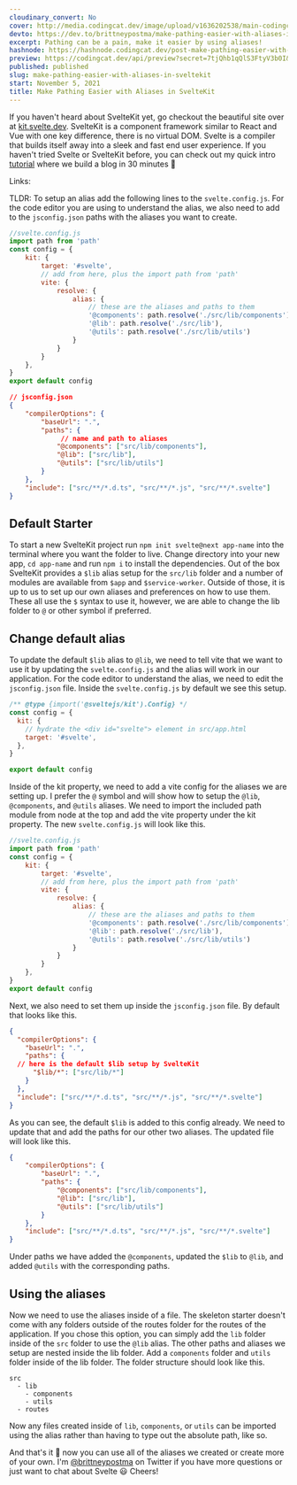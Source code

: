 ```yaml
---
cloudinary_convert: No
cover: http://media.codingcat.dev/image/upload/v1636202538/main-codingcatdev-photo/make_pathing_easier_with_aliases_in_sveltekit.png
devto: https://dev.to/brittneypostma/make-pathing-easier-with-aliases-in-sveltekit-37l0
excerpt: Pathing can be a pain, make it easier by using aliases!
hashnode: https://hashnode.codingcat.dev/post-make-pathing-easier-with-aliases-in-sveltekit
preview: https://codingcat.dev/api/preview?secret=7tjQhb1qQlS3FtyV3b0I&selectionType=post&selectionSlug=make-pathing-easier-with-aliases-in-sveltekit&_id=061c4c25aad745c1a5895f7e450ee06c
published: published
slug: make-pathing-easier-with-aliases-in-sveltekit
start: November 5, 2021
title: Make Pathing Easier with Aliases in SvelteKit
---
```

If you haven't heard about SvelteKit yet, go checkout the beautiful site over at [kit.svelte.dev](https://codingcat.dev/post/kit.svelte.dev). SvelteKit is a component framework similar to React and Vue with one key difference, there is no virtual DOM. Svelte is a compiler that builds itself away into a sleek and fast end user experience. If you haven't tried Svelte or SvelteKit before, you can check out my quick intro [tutorial](https://www.youtube.com/watch?v=fOD_3iSiwTQ) where we build a blog in 30 minutes 🤯

Links:

TLDR: To setup an alias add the following lines to the `svelte.config.js`. For the code editor you are using to understand the alias, we also need to add to the `jsconfig.json` paths with the aliases you want to create.

```jsx
//svelte.config.js
import path from 'path'
const config = {
	kit: {
		target: '#svelte',
        // add from here, plus the import path from 'path'
		vite: {
			resolve: {
				alias: {
                    // these are the aliases and paths to them
					'@components': path.resolve('./src/lib/components'),
					'@lib': path.resolve('./src/lib'),
					'@utils': path.resolve('./src/lib/utils')
				}
			}
		}
	},
}
export default config

```

```json
// jsconfig.json
{
	"compilerOptions": {
		"baseUrl": ".",
		"paths": {
             // name and path to aliases
			"@components": ["src/lib/components"],
			"@lib": ["src/lib"],
			"@utils": ["src/lib/utils"]
		}
	},
	"include": ["src/**/*.d.ts", "src/**/*.js", "src/**/*.svelte"]
}

```

## Default Starter

To start a new SvelteKit project run `npm init svelte@next app-name` into the terminal where you want the folder to live. Change directory into your new app, `cd app-name` and run `npm i` to install the dependencies. Out of the box SvelteKit provides a `$lib` alias setup for the `src/lib` folder and a number of modules are available from `$app` and `$service-worker`. Outside of those, it is up to us to set up our own aliases and preferences on how to use them. These all use the `$` syntax to use it, however, we are able to change the lib folder to `@` or other symbol if preferred.

## Change default alias

To update the default `$lib` alias to `@lib`, we need to tell vite that we want to use it by updating the `svelte.config.js` and the alias will work in our application. For the code editor to understand the alias, we need to edit the `jsconfig.json` file. Inside the `svelte.config.js` by default we see this setup.

```jsx
/** @type {import('@sveltejs/kit').Config} */
const config = {
  kit: {
    // hydrate the <div id="svelte"> element in src/app.html
    target: '#svelte',
  },
}

export default config

```

Inside of the kit property, we need to add a vite config for the aliases we are setting up. I prefer the `@` symbol and will show how to setup the `@lib`, `@components`, and `@utils` aliases. We need to import the included path module from node at the top and add the vite property under the kit property. The new `svelte.config.js` will look like this.

```jsx
//svelte.config.js
import path from 'path'
const config = {
	kit: {
		target: '#svelte',
        // add from here, plus the import path from 'path'
		vite: {
			resolve: {
				alias: {
                    // these are the aliases and paths to them
					'@components': path.resolve('./src/lib/components'),
					'@lib': path.resolve('./src/lib'),
					'@utils': path.resolve('./src/lib/utils')
				}
			}
		}
	},
}
export default config

```

Next, we also need to set them up inside the `jsconfig.json` file. By default that looks like this.

```json
{
  "compilerOptions": {
    "baseUrl": ".",
    "paths": {
  // here is the default $lib setup by SvelteKit
      "$lib/*": ["src/lib/*"]
    }
  },
  "include": ["src/**/*.d.ts", "src/**/*.js", "src/**/*.svelte"]
}

```

As you can see, the default `$lib` is added to this config already. We need to update that and add the paths for our other two aliases. The updated file will look like this.

```json
{
	"compilerOptions": {
		"baseUrl": ".",
		"paths": {
			"@components": ["src/lib/components"],
			"@lib": ["src/lib"],
			"@utils": ["src/lib/utils"]
		}
	},
	"include": ["src/**/*.d.ts", "src/**/*.js", "src/**/*.svelte"]
}

```

Under paths we have added the `@components`, updated the `$lib` to `@lib`, and added `@utils` with the corresponding paths.

## Using the aliases

Now we need to use the aliases inside of a file. The skeleton starter doesn't come with any folders outside of the routes folder for the routes of the application. If you chose this option, you can simply add the `lib` folder inside of the `src` folder to use the `@lib` alias. The other paths and aliases we setup are nested inside the lib folder. Add a `components` folder and `utils` folder inside of the lib folder. The folder structure should look like this.

```
src
  - lib
    - components
    - utils
  - routes
```

Now any files created inside of `lib`, `components`, or `utils` can be imported using the alias rather than having to type out the absolute path, like so.

And that's it 🥳 now you can use all of the aliases we created or create more of your own. I'm [@brittneypostma](https://twitter.com/BrittneyPostma) on Twitter if you have more questions or just want to chat about Svelte 😃 Cheers!